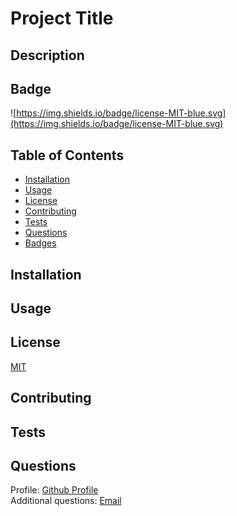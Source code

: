 # Project Title

## Description

## Badge
![https://img.shields.io/badge/license-MIT-blue.svg](https://img.shields.io/badge/license-MIT-blue.svg)
## Table of Contents
* [Installation](#installation)
* [Usage](#usage)
* [License](#license)
* [Contributing](#contributing)
* [Tests](#tests)
* [Questions](#questions)
* [Badges](#badges)
## Installation

## Usage

## License
[MIT](https://api.github.com/licenses/mit)
## Contributing

## Tests

## Questions
Profile: [Github Profile](https://github.com//)  
Additional questions: [Email](mailto:)
